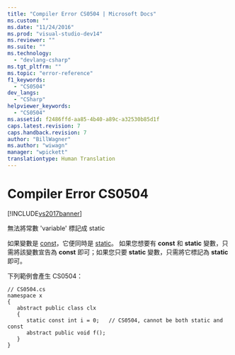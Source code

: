 ```yaml
---
title: "Compiler Error CS0504 | Microsoft Docs"
ms.custom: ""
ms.date: "11/24/2016"
ms.prod: "visual-studio-dev14"
ms.reviewer: ""
ms.suite: ""
ms.technology: 
  - "devlang-csharp"
ms.tgt_pltfrm: ""
ms.topic: "error-reference"
f1_keywords: 
  - "CS0504"
dev_langs: 
  - "CSharp"
helpviewer_keywords: 
  - "CS0504"
ms.assetid: f2486ffd-aa85-4b40-a89c-a32530b85d1f
caps.latest.revision: 7
caps.handback.revision: 7
author: "BillWagner"
ms.author: "wiwagn"
manager: "wpickett"
translationtype: Human Translation
---
```

# Compiler Error CS0504
[!INCLUDE[vs2017banner](../../../csharp/includes/vs2017banner.md)]

無法將常數 'variable' 標記成 static  
  
 如果變數是 [const](../../../csharp/language-reference/keywords/const.md)，它便同時是 [static](../../../csharp/language-reference/keywords/static.md)。  如果您想要有 **const** 和 **static** 變數，只需將該變數宣告為 **const** 即可；如果您只要 **static** 變數，只需將它標記為 **static** 即可。  
  
 下列範例會產生 CS0504：  
  
```  
// CS0504.cs  
namespace x  
{  
   abstract public class clx  
   {  
      static const int i = 0;   // CS0504, cannot be both static and const  
      abstract public void f();  
   }  
}  
```